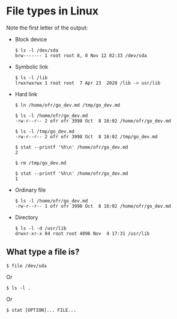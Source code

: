 # File types in Linux

Note the first letter of the output:

* Block device

  ```shell
  $ ls -l /dev/sda
  brw------- 1 root root 8, 0 Nov 12 02:33 /dev/sda
  ```
* Symbolic link

  ```shell
  $ ls -l /lib
  lrwxrwxrwx 1 root root  7 Apr 23  2020 /lib -> usr/lib
  ```
  
* Hard link

  ```shell
  $ ln /home/ofr/go_dev.md /tmp/go_dev.md
  
  $ ls -l /home/ofr/go_dev.md
  -rw-r--r-- 2 ofr ofr 3998 Oct  8 16:02 /home/ofr/go_dev.md
  
  $ ls -l /tmp/go_dev.md
  -rw-r--r-- 2 ofr ofr 3998 Oct  8 16:02 /tmp/go_dev.md
  
  $ stat --printf '%h\n' /home/ofr/go_dev.md
  2
  
  $ rm /tmp/go_dev.md
  
  $ stat --printf '%h\n' /home/ofr/go_dev.md
  1
  ```
  
* Ordinary file

  ```shell
  $ ls -l /home/ofr/go_dev.md
  -rw-r--r-- 1 ofr ofr 3998 Oct  8 16:02 /home/ofr/go_dev.md
  ```
  
* Directory

  ```shell
  $ ls -l -d /usr/lib
  drwxr-xr-x 84 root root 4096 Nov  4 17:31 /usr/lib
  ```

## What type a file is?

```shell
$ file /dev/sda
```
Or
```shell
$ ls -l .
```

Or
```shell
$ stat [OPTION]... FILE...
```
